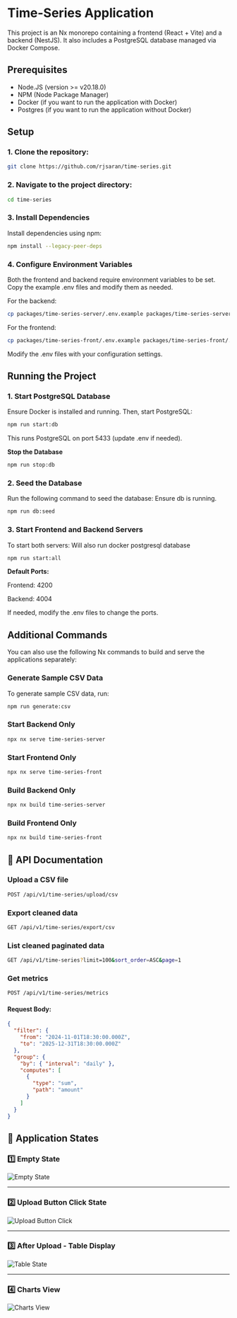 # Time-Series Application

This project is an Nx monorepo containing a frontend (React + Vite) and a backend (NestJS). It also includes a PostgreSQL database managed via Docker Compose.

## Prerequisites

- Node.JS (version >= v20.18.0)
- NPM (Node Package Manager)
- Docker (if you want to run the application with Docker)
- Postgres (if you want to run the application without Docker)

## Setup

### 1. Clone the repository:

```sh
git clone https://github.com/rjsaran/time-series.git
```

### 2. Navigate to the project directory:

```bash
cd time-series
```

### 3. Install Dependencies

Install dependencies using npm:

```sh
npm install --legacy-peer-deps
```

### 4. Configure Environment Variables

Both the frontend and backend require environment variables to be set. Copy the example .env files and modify them as needed.

For the backend:

```sh
cp packages/time-series-server/.env.example packages/time-series-server/.env
```

For the frontend:

```sh
cp packages/time-series-front/.env.example packages/time-series-front/.env
```

Modify the .env files with your configuration settings.

## Running the Project

### 1. Start PostgreSQL Database

Ensure Docker is installed and running. Then, start PostgreSQL:

```sh
npm run start:db
```

This runs PostgreSQL on port 5433 (update .env if needed).

**Stop the Database**

```sh
npm run stop:db
```

### 2. Seed the Database

Run the following command to seed the database: Ensure db is running.

```sh
npm run db:seed
```

### 3. Start Frontend and Backend Servers

To start both servers: Will also run docker postgresql database

```sh
npm run start:all
```

**Default Ports:**

Frontend: 4200

Backend: 4004

If needed, modify the .env files to change the ports.

## Additional Commands

You can also use the following Nx commands to build and serve the applications separately:

### Generate Sample CSV Data

To generate sample CSV data, run:

```sh
npm run generate:csv
```

### Start Backend Only

```sh
npx nx serve time-series-server
```

### Start Frontend Only

```sh
npx nx serve time-series-front
```

### Build Backend Only

```sh
npx nx build time-series-server
```

### Build Frontend Only

```sh
npx nx build time-series-front
```

## 📄 API Documentation

### Upload a CSV file

```sh
POST /api/v1/time-series/upload/csv
```

### Export cleaned data

```sh
GET /api/v1/time-series/export/csv
```

### List cleaned paginated data

```sh
GET /api/v1/time-series?limit=100&sort_order=ASC&page=1
```

### Get metrics

```sh
POST /api/v1/time-series/metrics
```

#### Request Body:

```json
{
  "filter": {
    "from": "2024-11-01T18:30:00.000Z",
    "to": "2025-12-31T18:30:00.000Z"
  },
  "group": {
    "by": { "interval": "daily" },
    "computes": [
      {
        "type": "sum",
        "path": "amount"
      }
    ]
  }
}
```

## 📸 Application States

### **1️⃣ Empty State**

![Empty State](assets/empty.png)

---

### **2️⃣ Upload Button Click State**

![Upload Button Click](assets/upload.png)

---

### **3️⃣ After Upload - Table Display**

![Table State](assets/table.png)

---

### **4️⃣ Charts View**

![Charts View](assets/chart.png)
